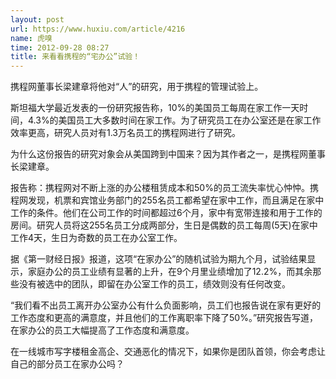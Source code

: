 ```yaml
---
layout: post
url: https://www.huxiu.com/article/4216
name: 虎嗅
time: 2012-09-28 08:27
title: 来看看携程的“宅办公”试验！
---
```

携程网董事长梁建章将他对“人”的研究，用于携程的管理试验上。

斯坦福大学最近发表的一份研究报告称，10%的美国员工每周在家工作一天时间，4.3%的美国员工大多数时间在家工作。为了研究员工在办公室还是在家工作效率更高，研究人员对有1.3万名员工的携程网进行了研究。

为什么这份报告的研究对象会从美国跨到中国来？因为其作者之一，是携程网董事长梁建章。

报告称：携程网对不断上涨的办公楼租赁成本和50%的员工流失率忧心忡忡。携程网发现，机票和宾馆业务部门的255名员工都希望在家中工作，而且满足在家中工作的条件。他们在公司工作的时间都超过6个月，家中有宽带连接和用于工作的房间。研究人员将这255名员工分成两部分，生日是偶数的员工每周(5天)在家中工作4天，生日为奇数的员工在办公室工作。

据《第一财经日报》报道，这项“在家办公”的随机试验为期九个月，试验结果显示，家庭办公的员工业绩有显著的上升，在9个月里业绩增加了12.2%，而其余那些没有被选中的团队，即留在办公室工作的员工，绩效则没有任何改变。

“我们看不出员工离开办公室办公有什么负面影响，员工们也报告说在家有更好的工作态度和更高的满意度，并且他们的工作离职率下降了50%。”研究报告写道，在家办公的员工大幅提高了工作态度和满意度。

在一线城市写字楼租金高企、交通恶化的情况下，如果你是团队首领，你会考虑让自己的部分员工在家办公吗？

